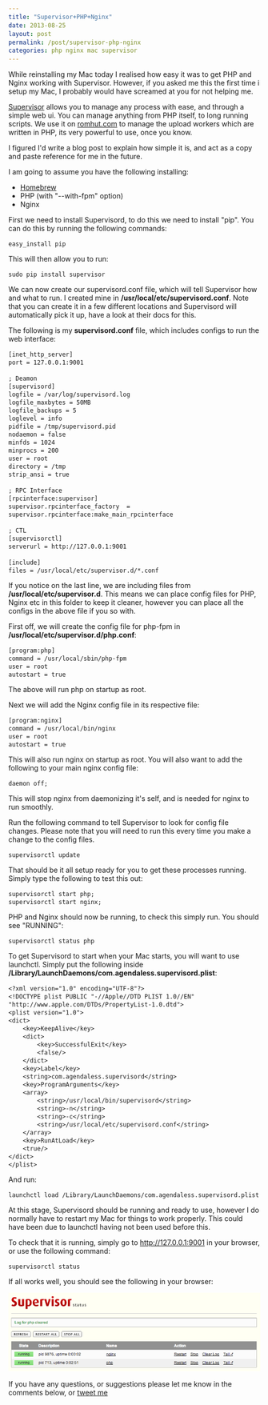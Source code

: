 ```yaml
---
title: "Supervisor+PHP+Nginx"
date: 2013-08-25
layout: post
permalink: /post/supervisor-php-nginx
categories: php nginx mac supervisor
---
```


While reinstalling my Mac today I realised how easy it was to get PHP and Nginx working with Supervisor. However, if you asked me this the first time i setup my Mac, I probably would have screamed at you for not helping me.

[Supervisor](http://supervisord.org/) allows you to manage any process with ease, and through a simple web ui. You can manage anything from PHP itself, to long running scripts. We use it on [romhut.com](http://romhut.com) to manage the upload workers which are written in PHP, its very powerful to use, once you know.

I figured I'd write a blog post to explain how simple it is, and act as a copy and paste reference for me in the future.

I am going to assume you have the following installing:

 - [Homebrew](http://brew.sh/)
 - PHP (with "--with-fpm" option)
 - Nginx

First we need to install Supervisord, to do this we need to install "pip". You can do this by running the following commands:

~~~
easy_install pip
~~~

This will then allow you to run:

~~~
sudo pip install supervisor
~~~

We can now create our supervisord.conf file, which will tell Supervisor how and what to run. I created mine in **/usr/local/etc/supervisord.conf**. Note that you can create it in a few different locations and Supervisord will automatically pick it up, have a look at their docs for this.

The following is my **supervisord.conf** file, which includes configs to run the web interface:

~~~
[inet_http_server]
port = 127.0.0.1:9001

; Deamon
[supervisord]
logfile = /var/log/supervisord.log
logfile_maxbytes = 50MB
logfile_backups = 5
loglevel = info
pidfile = /tmp/supervisord.pid
nodaemon = false
minfds = 1024
minprocs = 200
user = root
directory = /tmp
strip_ansi = true

; RPC Interface
[rpcinterface:supervisor]
supervisor.rpcinterface_factory  =  supervisor.rpcinterface:make_main_rpcinterface

; CTL
[supervisorctl]
serverurl = http://127.0.0.1:9001

[include]
files = /usr/local/etc/supervisor.d/*.conf
~~~

If you notice on the last line, we are including files from **/usr/local/etc/supervisor.d**. This means we can place config files for PHP, Nginx etc in this folder to keep it cleaner, however you can place all the configs in the above file if you so with.

First off, we will create the config file for php-fpm in **/usr/local/etc/supervisor.d/php.conf**:

~~~
[program:php]
command = /usr/local/sbin/php-fpm
user = root
autostart = true
~~~

The above will run php on startup as root.

Next we will add the Nginx config file in its respective file:

~~~
[program:nginx]
command = /usr/local/bin/nginx
user = root
autostart = true
~~~

This will also run nginx on startup as root. You will also want to add the following to your main nginx config file:

~~~
daemon off;
~~~

This will stop nginx from daemonizing it's self, and is needed for nginx to run smoothly.

Run the following command to tell Supervisor to look for config file changes. Please note that you will need to run this every time you make a change to the config files.

~~~
supervisorctl update
~~~

That should be it all setup ready for you to get these processes running. Simply type the following to test this out:

~~~
supervisorctl start php;
supervisorctl start nginx;
~~~

PHP and Nginx should now be running, to check this simply run. You should see "RUNNING":

~~~
supervisorctl status php
~~~

To get Supervisord to start when your Mac starts, you will want to use launchctl. Simply put the following inside **/Library/LaunchDaemons/com.agendaless.supervisord.plist**:

~~~
<?xml version="1.0" encoding="UTF-8"?>
<!DOCTYPE plist PUBLIC "-//Apple//DTD PLIST 1.0//EN" "http://www.apple.com/DTDs/PropertyList-1.0.dtd">
<plist version="1.0">
<dict>
    <key>KeepAlive</key>
    <dict>
        <key>SuccessfulExit</key>
        <false/>
    </dict>
    <key>Label</key>
    <string>com.agendaless.supervisord</string>
    <key>ProgramArguments</key>
    <array>
        <string>/usr/local/bin/supervisord</string>
        <string>-n</string>
        <string>-c</string>
        <string>/usr/local/etc/supervisord.conf</string>
    </array>
    <key>RunAtLoad</key>
    <true/>
</dict>
</plist>
~~~

And run:

~~~
launchctl load /Library/LaunchDaemons/com.agendaless.supervisord.plist
~~~

At this stage, Supervisord should be running and ready to use, however I do normally have to restart my Mac for things to work properly. This could have been due to launchctl having not been used before this.

To check that it is running, simply go to <http://127.0.0.1:9001> in your browser, or use the following command:

~~~
supervisorctl status
~~~

If all works well, you should see the following in your browser:

![](/img/posts/supervisor.png)

If you have any questions, or suggestions please let me know in the comments below, or [tweet me](http://twitter.com/scottymeuk)
